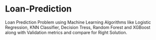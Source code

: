# Loan-Prediction
Loan Prediction Problem using Machine Learning Algorithms like Logistic Regression, KNN Classifier, Decision Tress, Random Forest and XGBoost along with Validation metrics and compare for Right Solution.
